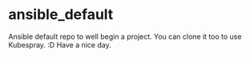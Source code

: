# ansible_default
Ansible default repo to well begin a project. You can clone it too to use Kubespray. :D Have a nice day.
